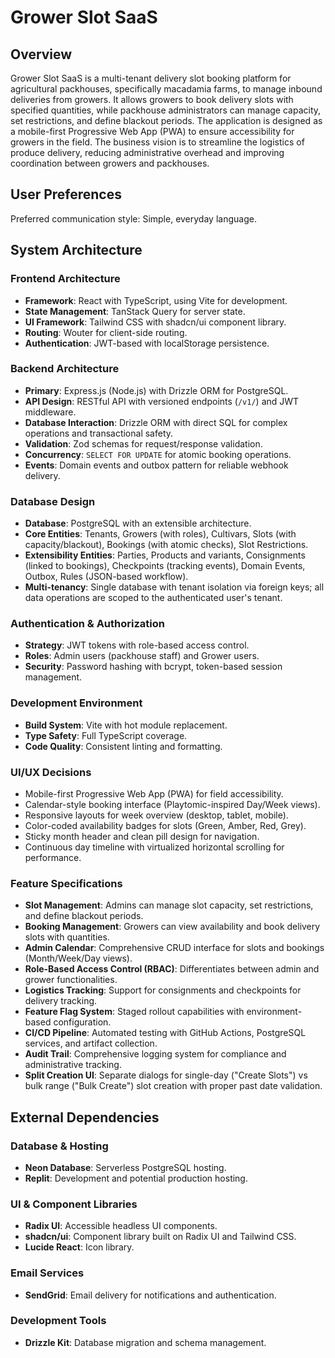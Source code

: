 # Grower Slot SaaS

## Overview
Grower Slot SaaS is a multi-tenant delivery slot booking platform for agricultural packhouses, specifically macadamia farms, to manage inbound deliveries from growers. It allows growers to book delivery slots with specified quantities, while packhouse administrators can manage capacity, set restrictions, and define blackout periods. The application is designed as a mobile-first Progressive Web App (PWA) to ensure accessibility for growers in the field. The business vision is to streamline the logistics of produce delivery, reducing administrative overhead and improving coordination between growers and packhouses.

## User Preferences
Preferred communication style: Simple, everyday language.

## System Architecture

### Frontend Architecture
- **Framework**: React with TypeScript, using Vite for development.
- **State Management**: TanStack Query for server state.
- **UI Framework**: Tailwind CSS with shadcn/ui component library.
- **Routing**: Wouter for client-side routing.
- **Authentication**: JWT-based with localStorage persistence.

### Backend Architecture
- **Primary**: Express.js (Node.js) with Drizzle ORM for PostgreSQL.
- **API Design**: RESTful API with versioned endpoints (`/v1/`) and JWT middleware.
- **Database Interaction**: Drizzle ORM with direct SQL for complex operations and transactional safety.
- **Validation**: Zod schemas for request/response validation.
- **Concurrency**: `SELECT FOR UPDATE` for atomic booking operations.
- **Events**: Domain events and outbox pattern for reliable webhook delivery.

### Database Design
- **Database**: PostgreSQL with an extensible architecture.
- **Core Entities**: Tenants, Growers (with roles), Cultivars, Slots (with capacity/blackout), Bookings (with atomic checks), Slot Restrictions.
- **Extensibility Entities**: Parties, Products and variants, Consignments (linked to bookings), Checkpoints (tracking events), Domain Events, Outbox, Rules (JSON-based workflow).
- **Multi-tenancy**: Single database with tenant isolation via foreign keys; all data operations are scoped to the authenticated user's tenant.

### Authentication & Authorization
- **Strategy**: JWT tokens with role-based access control.
- **Roles**: Admin users (packhouse staff) and Grower users.
- **Security**: Password hashing with bcrypt, token-based session management.

### Development Environment
- **Build System**: Vite with hot module replacement.
- **Type Safety**: Full TypeScript coverage.
- **Code Quality**: Consistent linting and formatting.

### UI/UX Decisions
- Mobile-first Progressive Web App (PWA) for field accessibility.
- Calendar-style booking interface (Playtomic-inspired Day/Week views).
- Responsive layouts for week overview (desktop, tablet, mobile).
- Color-coded availability badges for slots (Green, Amber, Red, Grey).
- Sticky month header and clean pill design for navigation.
- Continuous day timeline with virtualized horizontal scrolling for performance.

### Feature Specifications
- **Slot Management**: Admins can manage slot capacity, set restrictions, and define blackout periods.
- **Booking Management**: Growers can view availability and book delivery slots with quantities.
- **Admin Calendar**: Comprehensive CRUD interface for slots and bookings (Month/Week/Day views).
- **Role-Based Access Control (RBAC)**: Differentiates between admin and grower functionalities.
- **Logistics Tracking**: Support for consignments and checkpoints for delivery tracking.
- **Feature Flag System**: Staged rollout capabilities with environment-based configuration.
- **CI/CD Pipeline**: Automated testing with GitHub Actions, PostgreSQL services, and artifact collection.
- **Audit Trail**: Comprehensive logging system for compliance and administrative tracking.
- **Split Creation UI**: Separate dialogs for single-day ("Create Slots") vs bulk range ("Bulk Create") slot creation with proper past date validation.

## External Dependencies

### Database & Hosting
- **Neon Database**: Serverless PostgreSQL hosting.
- **Replit**: Development and potential production hosting.

### UI & Component Libraries
- **Radix UI**: Accessible headless UI components.
- **shadcn/ui**: Component library built on Radix UI and Tailwind CSS.
- **Lucide React**: Icon library.

### Email Services
- **SendGrid**: Email delivery for notifications and authentication.

### Development Tools
- **Drizzle Kit**: Database migration and schema management.